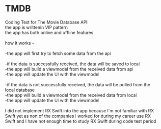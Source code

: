 # TMDB

Coding Test for The Movie Database API\
the app is writtenin VIP pattern\
the app has both online and offline features\
\
how it works -\
\
-the app will first try to fetch some data from the api\
\
-if the data is successfully received, the data will be saved to local\
-the app will build a viewmodel from the received data from api\
-the app will update the UI with the viewmodel\
\
-if the data is not successfully received, the data will be pulled from the local database\
-the app will build a viewmodel from the received data from local\
-the app will update the UI with the viewmodel\
\
I did not implement RX Swift into the app because I'm not familiar with RX Swift yet as non of the companies I worked for during my career use RX Swift and I have not enough time to study RX Swift during code test period
